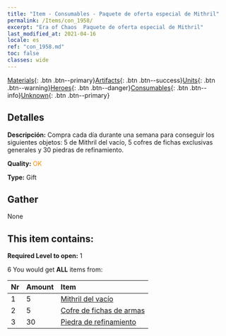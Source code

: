 ```yaml
---
title: "Item - Consumables - Paquete de oferta especial de Mithril"
permalink: /Items/con_1958/
excerpt: "Era of Chaos  Paquete de oferta especial de Mithril"
last_modified_at: 2021-04-16
locale: es
ref: "con_1958.md"
toc: false
classes: wide
---
```

 [Materials](/es/Items/){: .btn .btn--primary}[Artifacts](/es/Items/Artifacts/){: .btn .btn--success}[Units](/es/Items/Units/){: .btn .btn--warning}[Heroes](/es/Items/Heroes/){: .btn .btn--danger}[Consumables](/es/Items/Consumables/){: .btn .btn--info}[Unknown](/es/Items/Unknown/){: .btn .btn--primary}

## Detalles
 **Descripción:** Compra cada día durante una semana para conseguir los siguientes objetos: 5 de Mithril del vacío, 5 cofres de fichas exclusivas generales y 30 piedras de refinamiento.

 **Quality:** <span style="color: #FF8C00">OK</span>

 **Type:** Gift

## Gather

  None

## This item contains:

 **Required Level to open:** 1

 6 You would get **ALL** items  from:

  | Nr | Amount |     Item    |
  |:---|:-------|:------------|
  | 1 | 5 | [Mithril del vacío](/es/Items/con_817/) |  | 
  | 2 | 5 | [Cofre de fichas de armas](/es/Items/con_1367/) |  | 
  | 3 | 30 | [Piedra de refinamiento](/es/Items/con_814/) |  | 
